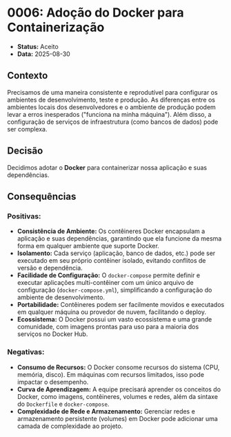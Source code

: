 # 0006: Adoção do Docker para Containerização

*   **Status:** Aceito
*   **Data:** 2025-08-30

## Contexto

Precisamos de uma maneira consistente e reprodutível para configurar os ambientes de desenvolvimento, teste e produção. As diferenças entre os ambientes locais dos desenvolvedores e o ambiente de produção podem levar a erros inesperados ("funciona na minha máquina"). Além disso, a configuração de serviços de infraestrutura (como bancos de dados) pode ser complexa.

## Decisão

Decidimos adotar o **Docker** para containerizar nossa aplicação e suas dependências.

## Consequências

### Positivas:

*   **Consistência de Ambiente:** Os contêineres Docker encapsulam a aplicação e suas dependências, garantindo que ela funcione da mesma forma em qualquer ambiente que suporte Docker.
*   **Isolamento:** Cada serviço (aplicação, banco de dados, etc.) pode ser executado em seu próprio contêiner isolado, evitando conflitos de versão e dependência.
*   **Facilidade de Configuração:** O `docker-compose` permite definir e executar aplicações multi-contêiner com um único arquivo de configuração (`docker-compose.yml`), simplificando a configuração do ambiente de desenvolvimento.
*   **Portabilidade:** Contêineres podem ser facilmente movidos e executados em qualquer máquina ou provedor de nuvem, facilitando o deploy.
*   **Ecossistema:** O Docker possui um vasto ecossistema e uma grande comunidade, com imagens prontas para uso para a maioria dos serviços no Docker Hub.

### Negativas:

*   **Consumo de Recursos:** O Docker consome recursos do sistema (CPU, memória, disco). Em máquinas com recursos limitados, isso pode impactar o desempenho.
*   **Curva de Aprendizagem:** A equipe precisará aprender os conceitos do Docker, como imagens, contêineres, volumes e redes, além da sintaxe do `Dockerfile` e `docker-compose`.
*   **Complexidade de Rede e Armazenamento:** Gerenciar redes e armazenamento persistente (volumes) em Docker pode adicionar uma camada de complexidade ao projeto.
